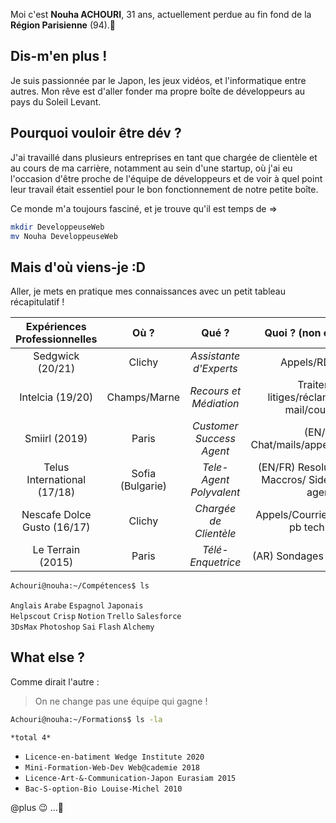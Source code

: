 Moi c'est **Nouha ACHOURI**, 31 ans, actuellement perdue au fin fond de la **Région Parisienne** (94).👋 

## Dis-m'en plus !

Je suis passionnée par le Japon, les jeux vidéos, et l'informatique entre autres. Mon rêve est d'aller fonder ma propre boîte de développeurs au pays du Soleil Levant.

## Pourquoi vouloir être dév ?

J'ai travaillé dans plusieurs entreprises en tant que chargée de clientèle et au cours de ma carrière, notamment au sein d'une startup, où j'ai eu l'occasion d'être proche de l'équipe de développeurs et de voir à quel point leur travail était essentiel pour le bon fonctionnement de notre petite boîte. 

Ce monde m'a toujours fasciné, et je trouve qu'il est temps de =>

```sh
mkdir DeveloppeuseWeb
mv Nouha DeveloppeuseWeb
```

## Mais d'où viens-je :D

Aller, je mets en pratique mes connaissances avec un petit tableau récapitulatif !

| **Expériences Professionnelles** | **Où ?** | **Qué ?** | **Quoi ? (non exhaustive)** |
| :-: | :-: | :-: | :-: |
| Sedgwick (20/21) | Clichy | *Assistante d'Experts* | Appels/RDV/Mails |
| Intelcia (19/20) | Champs/Marne | *Recours et Médiation* | Traitement litiges/réclamations par mail/courrier/tel |
| Smiirl (2019) | Paris | *Customer Success Agent* | (EN/FR) Chat/mails/appels/FB/Courrier|
| Telus International (17/18) | Sofia (Bulgarie)  | *Tele-Agent Polyvalent* | (EN/FR) Resolution Tickets/ Maccros/ SidebySide new agents|
| Nescafe Dolce Gusto (16/17)| Clichy | *Chargée de Clientèle* | Appels/Courriers/Diagnostic pb techniques|
| Le Terrain (2015)| Paris | *Télé-Enquetrice*  | (AR) Sondages téléphoniques|

```sh
Achouri@nouha:~/Compétences$ ls
```

`Anglais` `Arabe` `Espagnol` `Japonais`  
`Helpscout` `Crisp` `Notion` `Trello` `Salesforce`  
`3DsMax` `Photoshop` `Sai` `Flash` `Alchemy`

## What else ?

Comme dirait l'autre :  
 > On ne change pas une équipe qui gagne ! 

```sh
Achouri@nouha:~/Formations$ ls -la
```

`*total 4*`  
- `Licence-en-batiment Wedge Institute 2020`
- `Mini-Formation-Web-Dev Web@cademie 2018 `
- `Licence-Art-&-Communication-Japon Eurasiam 2015`
- `Bac-S-option-Bio Louise-Michel 2010`

@plus :wink: ...💞️ 
